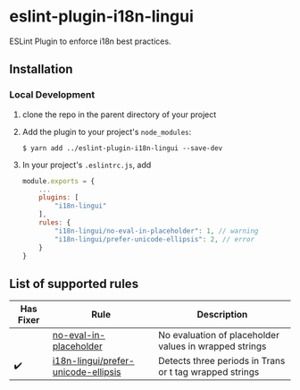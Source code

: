 # eslint-plugin-i18n-lingui

ESLint Plugin to enforce i18n best practices.

## Installation

### Local Development

1. clone the repo in the parent directory of your project
2. Add the plugin to your project's `node_modules`:
    ```
    $ yarn add ../eslint-plugin-i18n-lingui --save-dev
    ```
3. In your project's `.eslintrc.js`, add

    ```js
    module.exports = {
        ...
        plugins: [
            "i18n-lingui"
        ],
        rules: {
            "i18n-lingui/no-eval-in-placeholder": 1, // warning
            "i18n-lingui/prefer-unicode-ellipsis": 2, // error
        }
    }
    ```

## List of supported rules

| Has Fixer | Rule                               | Description                                             |
|-----------|------------------------------------|---------------------------------------------------------|
|           | [no-eval-in-placeholder](https://github.com/OkCupid/eslint-plugin-i18n-lingui/blob/main/docs/rules/no-eval-in-placeholder.md)             | No evaluation of placeholder values in wrapped strings  |
|    ✔️      | [i18n-lingui/prefer-unicode-ellipsis](https://github.com/OkCupid/eslint-plugin-i18n-lingui/blob/main/docs/rules/prefer-unicode-ellipsis.md) | Detects three periods in Trans or t tag wrapped strings |
